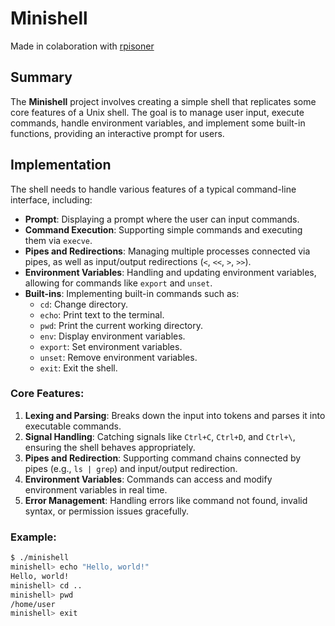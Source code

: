 # Minishell

Made in colaboration with [rpisoner](https://github.com/rpisoner)

## Summary
The **Minishell** project involves creating a simple shell that replicates some core features of a Unix shell. The goal is to manage user input, execute commands, handle environment variables, and implement some built-in functions, providing an interactive prompt for users.

## Implementation
The shell needs to handle various features of a typical command-line interface, including:
- **Prompt**: Displaying a prompt where the user can input commands.
- **Command Execution**: Supporting simple commands and executing them via `execve`.
- **Pipes and Redirections**: Managing multiple processes connected via pipes, as well as input/output redirections (`<`, `<<`, `>`, `>>`).
- **Environment Variables**: Handling and updating environment variables, allowing for commands like `export` and `unset`.
- **Built-ins**: Implementing built-in commands such as:
  - `cd`: Change directory.
  - `echo`: Print text to the terminal.
  - `pwd`: Print the current working directory.
  - `env`: Display environment variables.
  - `export`: Set environment variables.
  - `unset`: Remove environment variables.
  - `exit`: Exit the shell.
  
### Core Features:
1. **Lexing and Parsing**: Breaks down the input into tokens and parses it into executable commands.
2. **Signal Handling**: Catching signals like `Ctrl+C`, `Ctrl+D`, and `Ctrl+\`, ensuring the shell behaves appropriately.
3. **Pipes and Redirection**: Supporting command chains connected by pipes (e.g., `ls | grep`) and input/output redirection.
4. **Environment Variables**: Commands can access and modify environment variables in real time.
5. **Error Management**: Handling errors like command not found, invalid syntax, or permission issues gracefully.

### Example:
```sh
$ ./minishell
minishell> echo "Hello, world!"
Hello, world!
minishell> cd ..
minishell> pwd
/home/user
minishell> exit
